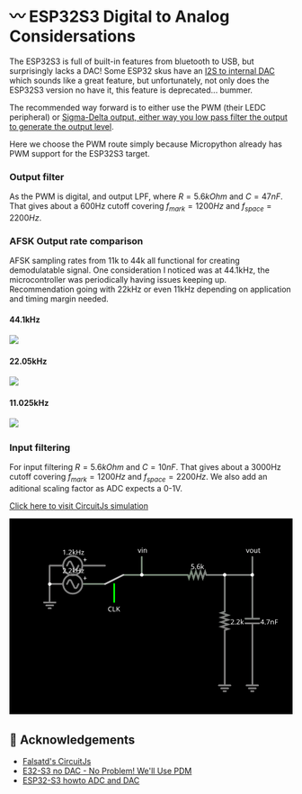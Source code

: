 # 〰️ ESP32S3 Digital to Analog Considersations

The ESP32S3 is full of built-in features from bluetooth to USB, but surprisingly lacks a DAC!  Some ESP32 skus have an [I2S to internal DAC](https://docs.espressif.com/projects/esp-idf/en/v4.4.1/esp32/api-reference/peripherals/i2s.html#configuring-i2s-to-use-internal-dac-for-analog-output) which sounds like a great feature, but unfortunately, not only does the ESP32S3 version no have it, this feature is deprecated... bummer.

The recommended way forward is to either use the PWM (their LEDC peripheral) or [Sigma-Delta output, either way you low pass filter the output to generate the output level](https://github.com/espressif/esp-idf/tree/b4268c874a4cf8fcf7c0c4153cffb76ad2ddda4e/examples/peripherals/sigma_delta/sdm_dac).  

Here we choose the PWM route simply because Micropython already has PWM support for the ESP32S3 target.  

### Output filter
As the PWM is digital, and output LPF, where $` R = 5.6k Ohm `$ and $` C = 47n F `$.  That gives about a 600Hz cutoff covering $`f_{mark} = 1200Hz`$ and $`f_{space} = 2200Hz`$.

### AFSK Output rate comparison
AFSK sampling rates from 11k to 44k all functional for creating demodulatable signal.  One consideration I noticed was at 44.1kHz, the microcontroller was periodically having issues keeping up.  Recommendation going with 22kHz or even 11kHz depending on application and timing margin needed.

#### 44.1kHz
<img src="44k.jpg" width="600">

#### 22.05kHz
<img src="22k.jpg" width="600">

#### 11.025kHz
<img src="11k.jpg" width="600">


### Input filtering
For input filtering $` R = 5.6k Ohm `$ and $` C = 10n F `$.  That gives about a 3000Hz cutoff covering $`f_{mark} = 1200Hz`$ and $`f_{space} = 2200Hz`$.  We also add an aditional scaling factor as ADC expects a 0-1V.

[Click here to visit CircuitJs simulation](https://www.falstad.com/circuit/circuitjs.html?ctz=CQAgjCAMB0l3BWc0DscBMkDMBOHAWOAydEBSMsihAUwFowwAoAcxEIq03bhCwVIVITAE4h0CAGzhJnATKFlZwgMY8KYWer7d84egA4o0SWAM4wCLAcgF05rHphwIwzCnGQjYfHszewUj0ANwBLADsmd21NCg5wQPYQYIB7AFcAFyYAdz55WJitYVz-BU9vXygc8rKJaQLhACUysBR6rXR0PQhSCU5xaCQhQaYC0oLA7w7PcHg5+AGEJmD2Cu77cEqNcEwNQeQh4yWV-G82nbPpbc7eMH27w5gltlPwc9fSoWrX1ukfrdEeV6KFI-F6Xig4l21TBZVhnxh8nQIKBOi+bFhXDkoPkXxSSVcO3QOCM6GgeHQWEgkiwZk6gQIWGM8EJoKqQA)
<br>

<img src="circuit-20250518-2010.svg" alt="" width="600"><br>

## :raised_hands: Acknowledgements
- [Falsatd's CircuitJs](https://www.falstad.com/circuit/circuitjs.html)
- [E32-S3 no DAC - No Problem! We'll Use PDM](https://www.atomic14.com/2024/01/05/esp32-s3-no-pins.html#:~:text=So%2C%20there's%20no%20DAC%20on,and%20use%20an%20analog%20amplifier.)
- [ESP32-S3 howto ADC and DAC](https://github.com/nakhonthai/ESP32APRS_T-TWR/tree/main/doc)


